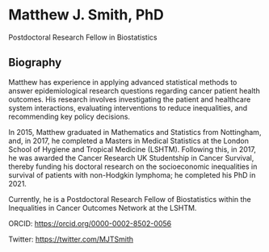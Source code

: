 # Matthew J. Smith, PhD

Postdoctoral Research Fellow in Biostatistics

## Biography

Matthew has experience in applying advanced statistical methods to answer epidemiological research questions regarding cancer patient health outcomes. His research involves investigating the patient and healthcare system interactions, evaluating interventions to reduce inequalities, and recommending key policy decisions.

In 2015, Matthew graduated in Mathematics and Statistics from Nottingham, and, in 2017, he completed a Masters in Medical Statistics at the London School of Hygiene and Tropical Medicine (LSHTM). Following this, in 2017, he was awarded the Cancer Research UK Studentship in Cancer Survival, thereby funding his doctoral research on the socioeconomic inequalities in survival of patients with non-Hodgkin lymphoma; he completed his PhD in 2021.

Currently, he is a Postdoctoral Research Fellow of Biostatistics within the Inequalities in Cancer Outcomes Network at the LSHTM.

ORCID: https://orcid.org/0000-0002-8502-0056

Twitter: https://twitter.com/MJTSmith
